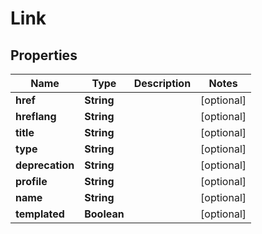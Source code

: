 

# Link

## Properties

Name | Type | Description | Notes
------------ | ------------- | ------------- | -------------
**href** | **String** |  |  [optional]
**hreflang** | **String** |  |  [optional]
**title** | **String** |  |  [optional]
**type** | **String** |  |  [optional]
**deprecation** | **String** |  |  [optional]
**profile** | **String** |  |  [optional]
**name** | **String** |  |  [optional]
**templated** | **Boolean** |  |  [optional]



